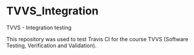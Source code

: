 # TVVS_Integration
TVVS - Integration testing

This repository was used to test Travis CI for the course TVVS (Software Testing, Verification and Validation).
